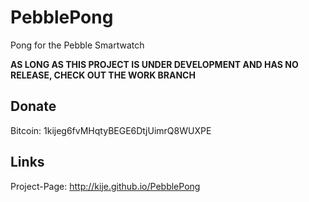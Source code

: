 PebblePong
==========

Pong for the Pebble Smartwatch

**AS LONG AS THIS PROJECT IS UNDER DEVELOPMENT AND HAS NO RELEASE, CHECK OUT THE WORK BRANCH**

## Donate
Bitcoin: 1kijeg6fvMHqtyBEGE6DtjUimrQ8WUXPE


## Links
Project-Page: http://kije.github.io/PebblePong
